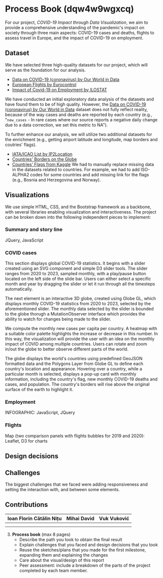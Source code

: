 # Process Book (dqw4w9wgxcq)

For our project, *COVID-19 Impact through Data Visualization*, we aim to provide a comprehensive understanding of the pandemic's impact on society through three main aspects: COVID-19 cases and deaths, flights to assess travel in Europe, and the impact of COVID-19 on employment.

## Dataset

We have selected three high-quality datasets for our project, which will serve as the foundation for our analysis.
- [Data on COVID-19 (coronavirus) by Our World in Data](https://github.com/owid/covid-19-data/tree/master/public/data)
- [European Flights by Eurocontrol](https://github.com/rfordatascience/tidytuesday/tree/master/data/2022/2022-07-12)
- [Impact of Covid-19 on Employment by ILOSTAT](https://www.kaggle.com/datasets/vineethakkinapalli/impact-of-covid19-on-employment-ilostat)

We have conducted an initial exploratory data analysis of the datasets and have found them to be of high quality. However, the [Data on COVID-19 (coronavirus) by Our World in Data](https://github.com/owid/covid-19-data/tree/master/public/data) dataset does not fully reflect reality, because of the way cases and deaths are reported by each country (e.g., "`new_cases` - In rare cases where our source reports a negative daily change due to a data correction, we set this metric to NA").

To further enhance our analysis, we will utilize two additional datasets for the enrichment (e.g., getting airport latitude and longitude, map borders and coutries' flags).
- [IATA/ICAO List by IP2Location](https://github.com/ip2location/ip2location-iata-icao)
- [Countries' Borders on the Globe](https://raw.githubusercontent.com/nvkelso/natural-earth-vector/master/geojson/ne_110m_admin_0_countries.geojson)
- [Countries' Flags from Kaggle](https://www.kaggle.com/datasets/andreshg/countries-iso-codes-continent-flags-url)
We had to manually replace missing data in the datasets related to countries. For example, we had to add ISO-ALPHA2 codes for some countries and add missing link for the flags (e.g., Bosnia and Herzegovina and Norway).

## Visualizations

We use simple HTML, CSS, and the Bootstrap framework as a backbone, with several libraries enabling visualization and interactiveness. The project can be broken down into the following independent pieces to implement:

### Summary and story line

JQuery, JavaScript

### COVID cases

This section displays global COVID-19 statistics. It begins with a slider created using an SVG component and simple D3 slider tools. The slider ranges from 2020 to 2023, sampled monthly, with a play/pause button located on the left side of the slide bar. Users can either select a specific month and year by dragging the slider or let it run through all the timesteps automatically.

The next element is an interactive 3D globe, created using Globe GL, which displays monthly COVID-19 statistics from 2020 to 2023, selected by the aforementioned slider. The monthly data selected by the slider is bounded to the globe thorugh a MutationObserver interface which provides the ability to watch for changes being made to the slider.

We compute the monthly new cases per capita per country. A heatmap with a suitable color palette highlights the increase or decrease in this number. In this way, the visualization will provide the user with an idea on the monthly impact of COVID among multiple countries. Users can rotate and zoom in/out the globe to better observe different parts of the world.

The globe displays the world's countries using predefined GeoJSON formatted data and the Polygons Layer from Globe GL to define each country's location and appearance. Hovering over a country, while a particular month is selected, displays a pop-up card with monthly information, including the country's flag, new monthly COVID-19 deaths and cases, and population. The country's borders will rise above the original surface of the earth to highlight it.

### Employment

INFOGRAPHIC:
JavaScript, JQuery

### Flights

Map (two comparison panels with flights bubbles for 2019 and 2020):
Leaflet, D3 for charts

## Design decisions

## Challenges

The biggest challenges that we faced were adding responsiveness and setting the interaction with, and between some elements. 

## Contributions

| Ioan Florin Cătălin Nițu | Mihai David | Vuk Vuković |
| ------------------------ | ----------- | ----------- |
|                          |             |             |
|                          |             |             |


3. **Process book** (max 8 pages)
    - Describe the path you took to obtain the final result
    - Explain challenges that you faced and design decisions that you took
    - Reuse the sketches/plans that you made for the first milestone, expanding them and explaining the changes
    - Care about the visual/design of this report
    - Peer assessment: include a breakdown of the parts of the project completed by each team member.